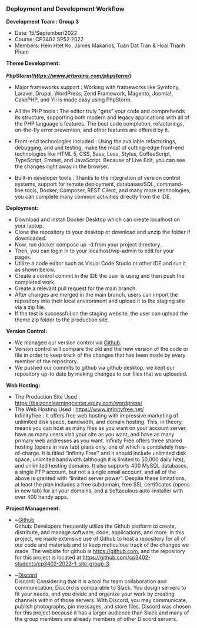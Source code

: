 ### Deployment and Development Workflow

**Development Team : Group 3**
- Date: 15/September/2022
- Course: CP3402 SP52 2022
- Members: Hein Htet Ko, James Makarios, Tuan Dat Tran & Hoai Thanh Pham

**Theme Development:** <br><br>
***PhpStorm(https://www.jetbrains.com/phpstorm/)*** 
- Major frameworks support : Working with frameworks like Symfony, Laravel, Drupal, WordPress, Zend Framework, Magento, Joomla!, CakePHP, and Yii is made easy using PhpStorm.

- All the PHP tools : The editor truly "gets" your code and comprehends its structure, supporting both modern and legacy applications with all of the PHP language's features. The best code completion, refactorings, on-the-fly error prevention, and other features are offered by it.

- Front-end technologies included : Using the available refactorings, debugging, and unit testing, make the most of cutting-edge front-end technologies like HTML 5, CSS, Sass, Less, Stylus, CoffeeScript, TypeScript, Emmet, and JavaScript. Because of Live Edit, you can see the changes right away in the browser.

- Built-in developer tools : Thanks to the integration of version control systems, support for remote deployment, databases/SQL, command-line tools, Docker, Composer, REST Client, and many more technologies, you can complete many common activities directly from the IDE.



**Deployment:**
- Download and install Docker Desktop which can create localhost on your laptop.
- Clone the repository to your desktop or download and unzip the folder if downloaded.
- Now, run docker compose up -d from your project directory.
- Then, you can login in to your localhost/wp-admin to edit for your pages.
- Utilize a code editor such as Visual Code Studio or other IDE and run it as shown below. 
- Create a control commit in the IDE the user is using and then push the completed work.
- Create a relevant pull request for the main branch.
- After changes are merged in the main branch, users can import the repository into their local environment and upload it to the staging site via a zip file.
- If the test is successful on the staging website, the user can upload the theme zip folder to the production site.

**Version Control:**
- We managed our version control via [Github](https://github.com/JCU-CP3402/cp3402-2021-a2-cp3402-2021-team12).
- Version control will compare the old and the new version of the code or file in order to keep track of the changes that has been made by every member of the repository.
- We pushed our commits to github via github desktop, we kept our repository up-to date by making changes to our files that we uploaded. 

**Web Hosting:**
- The Production Site Used : https://baizonnlearningcenter.epizy.com/wordpress/
- The Web Hosting Used : https://www.infinityfree.net/ <br>
Infinityfree : It offers free web hosting with impressive marketing of unlimited disk space, bandwidth, and domain hosting. This, in theory, means you can host as many files as you want on your account server, have as many users visit your site as you want, and have as many primary web addresses as you want. Infinity Free offers three shared hosting (opens in new tab) plans only, one of which is completely free-of-charge. It is titled “Infinity Free'' and it should include unlimited disk space, unlimited bandwidth (although it is limited to 50,000 daily hits), and unlimited hosting domains. It also supports 400 MySQL databases, a single FTP account, but not a single email account, and all of the above is granted with “limited server power”. Despite these limitations, at least the plan includes a free subdomain, free SSL certificates (opens in new tab) for all your domains, and a Softaculous auto-installer with over 400 handy apps.

**Project Management:**
- ~[Github](https://github.com/cp3402-students/cp3402-2022-1-env-group-3) <br>
Github: Developers frequently utilize the Github platform to create, distribute, and manage software, code, applications, and more. In this project, we made extensive use of Github to host a repository for all of our code and materials and to keep meticulous track of the changes we made. The website for github is https://github.com, and the repository for this project is located at https://github.com/cp3402-students/cp3402-2022-1-site-group-3.

- ~[Discord](https://discord.gg/xb6X3vsn) <br>
Discord: Considering that it is a tool for team collaboration and communication, Discord is comparable to Slack. You design servers to fit your needs, and you divide and organize your work by creating channels within of those servers. With Discord, you may communicate, publish photographs, pin messages, and store files. Discord was chosen for this project because it has a larger audience than Slack and many of the group members are already members of other Discord servers.
